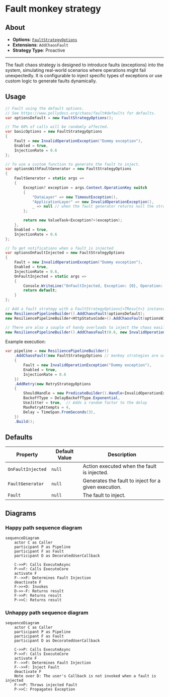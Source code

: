 # Fault monkey strategy

## About

- **Options**: [`FaultStrategyOptions`](xref:Polly.Simmy.Fault.FaultStrategyOptions)
- **Extensions**: `AddChaosFault`
- **Strategy Type**: Proactive
---

The fault chaos strategy is designed to introduce faults (exceptions) into the system, simulating real-world scenarios where operations might fail unexpectedly. It is configurable to inject specific types of exceptions or use custom logic to generate faults dynamically.

## Usage

<!-- snippet: Fault -->
```cs
// Fault using the default options.
// See https://www.pollydocs.org/chaos/fault#defaults for defaults.
var optionsDefault = new FaultStrategyOptions();

// The 60% of calls will be randomly affected.
var basicOptions = new FaultStrategyOptions
{
    Fault = new InvalidOperationException("Dummy exception"),
    Enabled = true,
    InjectionRate = 0.6
};

// To use a custom function to generate the fault to inject.
var optionsWithFaultGenerator = new FaultStrategyOptions
{
    FaultGenerator = static args =>
    {
        Exception? exception = args.Context.OperationKey switch
        {
            "DataLayer" => new TimeoutException(),
            "ApplicationLayer" => new InvalidOperationException(),
            _ => null // when the fault generator returns null the strategy won't inject any fault and it will just invoke the user's callback
        };

        return new ValueTask<Exception?>(exception);
    },
    Enabled = true,
    InjectionRate = 0.6
};

// To get notifications when a fault is injected
var optionsOnFaultInjected = new FaultStrategyOptions
{
    Fault = new InvalidOperationException("Dummy exception"),
    Enabled = true,
    InjectionRate = 0.6,
    OnFaultInjected = static args =>
    {
        Console.WriteLine("OnFaultInjected, Exception: {0}, Operation: {1}.", args.Fault.Message, args.Context.OperationKey);
        return default;
    }
};

// Add a fault strategy with a FaultStrategyOptions{<TResult>} instance to the pipeline
new ResiliencePipelineBuilder().AddChaosFault(optionsDefault);
new ResiliencePipelineBuilder<HttpStatusCode>().AddChaosFault(optionsWithFaultGenerator);

// There are also a couple of handy overloads to inject the chaos easily.
new ResiliencePipelineBuilder().AddChaosFault(0.6, new InvalidOperationException("Dummy exception"));
```
<!-- endSnippet -->

Example execution:

<!-- snippet: fault-execution -->
```cs
var pipeline = new ResiliencePipelineBuilder()
    .AddChaosFault(new FaultStrategyOptions // monkey strategies are usually placed innermost in the pipelines
    {
        Fault = new InvalidOperationException("Dummy exception"),
        Enabled = true,
        InjectionRate = 0.6
    })
    .AddRetry(new RetryStrategyOptions
    {
        ShouldHandle = new PredicateBuilder().Handle<InvalidOperationException>(),
        BackoffType = DelayBackoffType.Exponential,
        UseJitter = true,  // Adds a random factor to the delay
        MaxRetryAttempts = 4,
        Delay = TimeSpan.FromSeconds(3),
    })
    .Build();
```
<!-- endSnippet -->

## Defaults

| Property           | Default Value | Description                                  |
| ------------------ | ------------- | -------------------------------------------- |
| `OnFaultInjected`  | `null`        | Action executed when the fault is injected.     |
| `FaultGenerator`   | `null`        | Generates the fault to inject for a given execution. |
| `Fault`            | `null`        | The fault to inject.                                 |

## Diagrams

### Happy path sequence diagram

```mermaid
sequenceDiagram
    actor C as Caller
    participant P as Pipeline
    participant F as Fault
    participant D as DecoratedUserCallback

    C->>P: Calls ExecuteAsync
    P->>F: Calls ExecuteCore
    activate F
    F-->>F: Determines Fault Injection
    deactivate F
    F->>+D: Invokes
    D->>-F: Returns result
    F->>P: Returns result
    P->>C: Returns result
```

### Unhappy path sequence diagram

```mermaid
sequenceDiagram
    actor C as Caller
    participant P as Pipeline
    participant F as Fault
    participant D as DecoratedUserCallback

    C->>P: Calls ExecuteAsync
    P->>F: Calls ExecuteCore
    activate F
    F-->>F: Determines Fault Injection
    F-->>F: Inject Fault
    deactivate F
    Note over D: The user's Callback is not invoked when a fault is injected
    F->>P: Throws injected Fault
    P->>C: Propagates Exception
```

